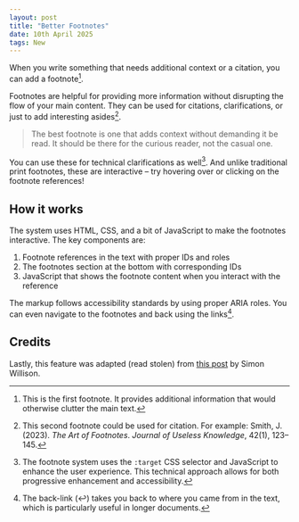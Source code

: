 ```yaml
---
layout: post
title: "Better Footnotes"
date: 10th April 2025
tags: New
---
```


When you write something that needs additional context or a citation, you can add a footnote[^1].

Footnotes are helpful for providing more information without disrupting the flow of your main content. They can be used for citations, clarifications, or just to add interesting asides[^2].

> The best footnote is one that adds context without demanding it be read. It should be there for the curious reader, not the casual one.

You can use these for technical clarifications as well[^3]. And unlike traditional print footnotes, these are interactive – try hovering over or clicking on the footnote references!

## How it works

The system uses HTML, CSS, and a bit of JavaScript to make the footnotes interactive. The key components are:

1. Footnote references in the text with proper IDs and roles  
2. The footnotes section at the bottom with corresponding IDs  
3. JavaScript that shows the footnote content when you interact with the reference

The markup follows accessibility standards by using proper ARIA roles. You can even navigate to the footnotes and back using the links[^4].

## Credits
Lastly, this feature was adapted (read stolen) from [this post](https://tools.simonwillison.net/footnotes-experiment#fnref:technical) by Simon Willison.


[^1]: This is the first footnote. It provides additional information that would otherwise clutter the main text.

[^2]: This second footnote could be used for citation. For example: Smith, J. (2023). *The Art of Footnotes*. *Journal of Useless Knowledge*, 42(1), 123–145.

[^3]: The footnote system uses the `:target` CSS selector and JavaScript to enhance the user experience. This technical approach allows for both progressive enhancement and accessibility.

[^4]: The back-link (↩) takes you back to where you came from in the text, which is particularly useful in longer documents.

